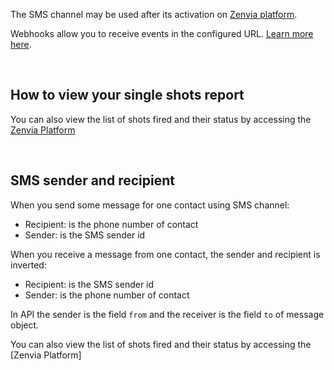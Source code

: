 The SMS channel may be used after its activation on [Zenvia platform](https://app.zenvia.com/home/credentials).
<br/>

Webhooks allow you to receive events in the configured URL. [Learn more here](#tag/Webhooks).

<br/>

## How to view your single shots report
You can also view the list of shots fired and their status by accessing the [Zenvia Platform](https://app.zenvia.com/notifications/dashboard/api)

<br/>

## SMS sender and recipient
When you send some message for one contact using SMS channel:

* Recipient: is the phone number of contact
* Sender: is the SMS sender id

When you receive a message from one contact, the sender and recipient is inverted:

* Recipient: is the SMS sender id
* Sender: is the phone number of contact

In API the sender is the field `from` and the receiver is the field `to` of message object.

You can also view the list of shots fired and their status by accessing the [Zenvia Platform]
